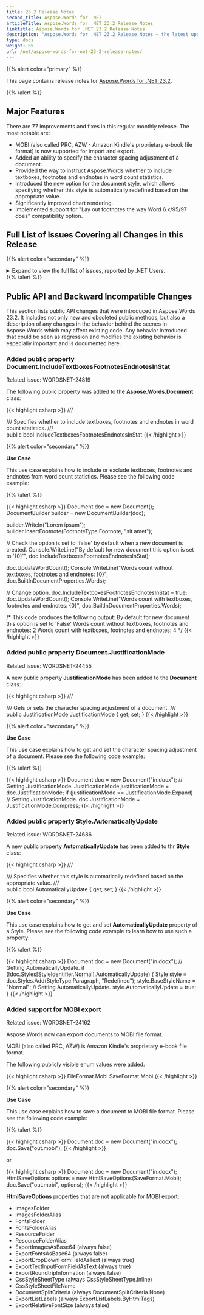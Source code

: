 ```yaml
---
title: 23.2 Release Notes
second_title: Aspose.Words for .NET
articleTitle: Aspose.Words for .NET 23.2 Release Notes
linktitle: Aspose.Words for .NET 23.2 Release Notes
description: "Aspose.Words for .NET 23.2 Release Notes – the latest updates and fixes."
type: docs
weight: 65
url: /net/aspose-words-for-net-23-2-release-notes/
---
```


{{% alert color="primary" %}}

This page contains release notes for [Aspose.Words for .NET 23.2](https://www.nuget.org/packages/Aspose.Words/23.2.0).

{{% /alert %}}

## Major Features

There are 77 improvements and fixes in this regular monthly release. The most notable are:

- MOBI (also called PRC, AZW - Amazon Kindle's proprietary e-book file format) is now supported for import and export.
- Added an ability to specify the character spacing adjustment of a document.
- Provided the way to instruct Aspose.Words whether to include textboxes, footnotes and endnotes in word count statistics.
- Introduced the new option for the document style, which allows specifying whether this style is automatically redefined based on the appropriate value.
- Significantly improved chart rendering.
- Implemented support for "Lay out footnotes the way Word 6.x/95/97 does" compatibility option.


## Full List of Issues Covering all Changes in this Release

{{% alert color="secondary" %}}
<details><summary>Expand to view the full list of issues, reported by .NET Users.</summary>

|Key|Summary|Category|
| :- | :- | :- |
|WORDSNET-24556|Make the Document.DocPr.DoNotIncludeSubDocsInStats property public|New Feature
|WORDSNET-24819|Count words from Footnotes and Endnotes|New Feature
|WORDSNET-24162|Add support for saving to MOBI|New Feature
|WORDSNET-24246|Provide functionality to merge PDF documents|New Feature
|WORDSNET-24455|Provide public API to get/set characterSpacingControl|New Feature
|WORDSNET-18310|Compress generated AZW3 documents|New Feature
|WORDSNET-24785|Implement relative coordinates support for rendering radial gradient brushes|New Feature
|WORDSNET-19864|Support rendering of the trendline equation|New Feature
|WORDSNET-19865|Support endering of the trendline R-squared value|New Feature
|WORDSNET-24798|Support rendering trendline equation and R-squared value on chart|New Feature
|WORDSNET-24741|Rendering of power trendline label|New Feature
|WORDSNET-24749|Rendering of polynomial trendline label|New Feature
|WORDSNET-24277|Prepare .Net 7 build and tests|New Feature
|WORDSNET-24712|Rendering of logarithmic trendline label|New Feature
|WORDSNET-24695|Rendering of exponential trendline label|New Feature
|WORDSNET-24743|Provide an ability of lazy document preview rendering|New Feature
|WORDSNET-17799|HTML to Word to PDF - Inline Anchor Tags|New Feature
|WORDSNET-24025|Load fonts in FontSearchInfoLoader in parallel|Enhancement
|WORDSNET-5018|Support "Lay out footnotes the way Word 6.x/95/97 does" compatibility option|Enhancement
|WORDSNET-16568|Add bookmarks for imported HTML elements with "id" attributes so that they can be referenced by hyperlinks in the same document|Enhancement
|WORDSNET-24343|DOCX->HTML->DOCX: Preserve TOC field codes|Enhancement
|WORDSNET-24835|Lowered inline image is improperly imported from HTML|Bug
|WORDSNET-1792|Manipulations with e.Node (on NodeInserted and NodeInserting events) have no effect in the result document|Bug
|WORDSNET-24699|Issue with Document.ExtractPages|Bug
|WORDSNET-24702|Different tab spaces inside the same ordered list|Bug
|WORDSNET-24795|Document with embedded fonts is rendered improperly|Bug
|WORDSNET-24739|Bullet point missing when mapping input XML to SDT|Bug
|WORDSNET-24842|Image cropping is lost after open/save RTF document|Bug
|WORDSNET-24782|Aspose.Words improperly updates formula fields hen group separator is used in numbers|Bug
|WORDSNET-24816|Header row is doubled after using ExtractPages method|Bug
|WORDSNET-19754|BadImageFormatException is thrown when using Aspose.Words.Shaping.Harfbuzz in Web application|Bug
|WORDSNET-21399|HarfBuzz does not work in .NET Web Application|Bug
|WORDSNET-24784|Document comparison produces unnecessary revisions|Bug
|WORDSNET-24805|FileCorruptedException is thrown upon loading DOCX document with HTML altChunk|Bug
|WORDSNET-24690|Position of footnote is incorrect after rendering|Bug
|WORDSNET-24791|Hanging indentation is lost after open/save DOCX document|Bug
|WORDSNET-24713|DOCX to PDF: Extra page is added upon conversion|Bug
|WORDSNET-24828|"TypeError: unknown wrapper type" error when try setting LayoutEnumerator.current|Bug
|WORDSNET-24875|Line count is incorrect with sub-docs included in statistics|Bug
|WORDSNET-24628|ArgumentException: 'Parameter is not valid.' is thrown upon converting DOCX to PDF|Bug
|WORDSNET-24720|LINQ Reporting Engine - JsonDataSource gets confused about objects|Bug
|WORDSNET-24584|Distorted image when converting from DOCX to HTML|Bug
|WORDSNET-24379|DOCX to HTML: Document not split by headings|Bug
|WORDSNET-20568|Stamp Image should be transparent in Html Fixed|Bug
|WORDSNET-24689|Radial gradients are rendered incorrectly|Bug
|WORDSNET-24667|Footer is lost after rendering ODT document|Bug
|WORDSNET-24701|Aspose.Words replace behavior differs from MS Word when matched text contains a shape|Bug
|WORDSNET-20428|Chart contents are lost after saving DOCX to PDF|Bug
|WORDSNET-18224|Trend-line Label of chart is lost after conversion from DOCX to HTML|Bug
|WORDSNET-20545|Trendline Equation Label Data (Formulae) of Chart in Word DOCX missing in PDF|Bug
|WORDSNET-21342|Chart element missing in AW output conversion from DOCX to PDF|Bug
|WORDSNET-20329|Data of Chart Labels missing in PDF|Bug
|WORDSNET-17891|Chart series is lost after conversion from DOCX to PDF|Bug
|WORDSNET-24797|Colors of image are inverted after conversion of PDF to DOCX|Bug
|WORDSNET-24862|OverflowException is thrown upon comparing documents|Bug
|WORDSNET-24793|SDT dropdown list item with empty value is lost after open/save document|Bug
|WORDSNET-24783|ArgumentOutOfRangeException when Range.Replace is sued with "A*" regex|Bug
|WORDSNET-24638|Update Noto fallback table to use new fonts|Bug
|WORDSNET-24679|PDF to PDF with signing: Formatting issues|Bug
|WORDSNET-24829|ArgumentOutOfRangeException when converting DOCX to PDF|Bug
|WORDSNET-24848|FileCorruptedException is thrown upon loading DOCX document|Bug
|WORDSNET-24342|DOCX->HTML->DOCX: Footer differences|Bug
|WORDSNET-24821|NullReferenceException is thrown upon calling UpdatePageLayout after comparing documents|Bug
|WORDSNET-24751|Parenthesis in RTL document are reversed when render the document with HarfBuzz text shaping|Bug
|WORDSNET-24824|Calibri (Body) fonts is substituted with Times New Roman upon rendering the document|Bug
|WORDSNET-24686|Make Style.AutomaticallyUpdate property public|Bug
|WORDSNET-24811|Word to PDF: links are not tagged|Bug
|WORDSNET-24493|Invalid positioning of signature|Bug
|WORDSNET-24802|Inconsistent result when use number formats in LINQ Reporting Engine and Mail Merge|Bug
|WORDSNET-24789|Link is truncated in PDF document|Bug
|WORDSNET-24670|Inaccurate table size when inserting HTML string into another table|Bug
|WORDSNET-24827|ArgumentOutOfRangeException is thrown upon rendering documents|Bug
|WORDSNET-24886|Unable load harfbuzz lib in docker|Bug
|WORDSNET-19329|TOC and List Numbering issues during Word-HTML-Word round-trip|Bug
|WORDSNET-19409|List item's indent is incorrect after DOCX-HTML-DOCX roundtrip|Bug
|WORDSNET-20795|List labels are exported incorrectly when document is save to HTML using Node.ToString|Bug
|WORDSNET-24731|Image in header is flipped on PDF import|Bug

</details>
{{% /alert %}}

## Public API and Backward Incompatible Changes

This section lists public API changes that were introduced in Aspose.Words 23.2. It includes not only new and obsoleted public methods, but also a description of any changes in the behavior behind the scenes in Aspose.Words which may affect existing code. Any behavior introduced that could be seen as regression and modifies the existing behavior is especially important and is documented here.

### Added public property Document.IncludeTextboxesFootnotesEndnotesInStat

Related issue: WORDSNET-24819

The following public property was added to the **Aspose.Words.Document** class:

{{< highlight csharp >}}
/// <summary>
/// Specifies whether to include textboxes, footnotes and endnotes in word count statistics.
/// </summary>
public bool IncludeTextboxesFootnotesEndnotesInStat
{{< /highlight >}}

{{% alert color="secondary" %}}

**Use Case**

This use case explains how to include or exclude textboxes, footnotes and endnotes from word count statistics. Please see the following code example:

{{% /alert %}}

{{< highlight csharp >}}
Document doc = new Document();
DocumentBuilder builder = new DocumentBuilder(doc);

builder.Writeln("Lorem ipsum");
builder.InsertFootnote(FootnoteType.Footnote, "sit amet");

// Check the option is set to 'false' by default when a new document is created.
Console.WriteLine("By default for new document this option is set to '{0}'", doc.IncludeTextboxesFootnotesEndnotesInStat);

doc.UpdateWordCount();
Console.WriteLine("Words count without textboxes, footnotes and endnotes: {0}", doc.BuiltInDocumentProperties.Words);

// Change option.
doc.IncludeTextboxesFootnotesEndnotesInStat = true;
doc.UpdateWordCount();
Console.WriteLine("Words count with textboxes, footnotes and endnotes: {0}", doc.BuiltInDocumentProperties.Words);

/* This code produces the following output:
By default for new document this option is set to 'False'
Words count without textboxes, footnotes and endnotes: 2
Words count with textboxes, footnotes and endnotes: 4
*/
{{< /highlight >}}

### Added public property Document.JustificationMode

Related issue: WORDSNET-24455

A new public property **JustificationMode** has been added to the **Document** class:

{{< highlight csharp >}}
/// <summary>
/// Gets or sets the character spacing adjustment of a document.
/// </summary>
public JustificationMode JustificationMode { get; set; }
{{< /highlight >}}

{{% alert color="secondary" %}}

**Use Case**

This use case explains how to get and set the character spacing adjustment of a document. Please see the following code example:

{{% /alert %}}

{{< highlight csharp >}}
Document doc = new Document("in.docx");
// Getting JustificationMode.
JustificationMode justificationMode = doc.JustificationMode;
if (justificationMode == JustificationMode.Expand)
  // Setting JustificationMode.
  doc.JustificationMode = JustificationMode.Compress;
{{< /highlight >}}

### Added public property Style.AutomaticallyUpdate

Related issue: WORDSNET-24686

A new public property **AutomaticallyUpdate** has been added to thr **Style** class:

{{< highlight csharp >}}
/// <summary>
/// Specifies whether this style is automatically redefined based on the appropriate value.
/// </summary>
public bool AutomaticallyUpdate { get; set; }
{{< /highlight >}}

{{% alert color="secondary" %}}

**Use Case**

This use case explains how to get and set **AutomaticallyUpdate** property of a Style. Please see the following code example to learn how to use such a property:

{{% /alert %}}

{{< highlight csharp >}}
Document doc = new Document("in.docx");
// Getting AutomaticallyUpdate.
if (!doc.Styles[StyleIdentifier.Normal].AutomaticallyUpdate)
{
  Style style = doc.Styles.Add(StyleType.Paragraph, "Redefined");
  style.BaseStyleName = "Normal";
  // Setting AutomaticallyUpdate.
  style.AutomaticallyUpdate = true;
}
{{< /highlight >}}

### Added support for MOBI export

Related issue: WORDSNET-24162

Aspose.Words now can export documents to MOBI file format.

MOBI (also called PRC, AZW) is Amazon Kindle's proprietary e-book file format.

The following publicly visible enum values were added:

{{< highlight csharp >}}
FileFormat.Mobi
SaveFormat.Mobi
{{< /highlight >}}

{{% alert color="secondary" %}}

**Use Case**

This use case explains how to save a document to MOBI file format. Please see the following code example:

{{% /alert %}}

{{< highlight csharp >}}
Document doc = new Document("in.docx");
doc.Save("out.mobi");
{{< /highlight >}}

or

{{< highlight csharp >}}
Document doc = new Document("in.docx");
HtmlSaveOptions options = new HtmlSaveOptions(SaveFormat.Mobi);
doc.Save("out.mobi", options);
{{< /highlight >}}

**HtmlSaveOptions** properties that are not applicable for MOBI export:

- ImagesFolder
- ImagesFolderAlias
- FontsFolder
- FontsFolderAlias
- ResourceFolder
- ResourceFolderAlias
- ExportImagesAsBase64 (always false)
- ExportFontsAsBase64 (always false)
- ExportDropDownFormFieldAsText (always true)
- ExportTextInputFormFieldAsText (always true)
- ExportRoundtripInformation (always false)
- CssStyleSheetType (always CssStyleSheetType.Inline)
- CssStyleSheetFileName
- DocumentSplitCriteria (always DocumentSplitCriteria.None)
- ExportListLabels (always ExportListLabels.ByHtmlTags)
- ExportRelativeFontSize (always false)